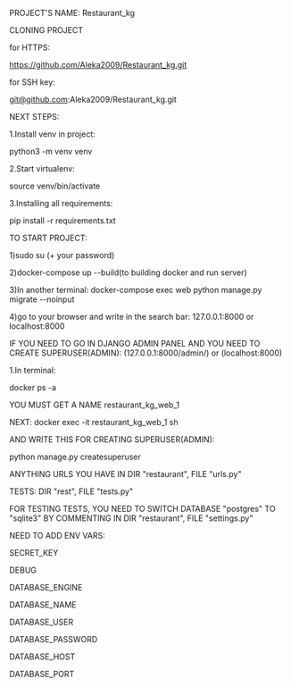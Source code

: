 PROJECT'S NAME: Restaurant_kg

CLONING PROJECT

for HTTPS:

https://github.com/Aleka2009/Restaurant_kg.git

for SSH key:

git@github.com:Aleka2009/Restaurant_kg.git

NEXT STEPS:

1.Install venv in project:

python3 -m venv venv 

2.Start virtualenv:

source venv/bin/activate

3.Installing all requirements:

pip install -r requirements.txt

TO START PROJECT:

1)sudo su (+ your password)

2)docker-compose up --build(to building docker and run server)

3)In another terminal:  docker-compose exec web python manage.py migrate --noinput

4)go to your browser and write in the search bar: 127.0.0.1:8000 or localhost:8000

IF YOU NEED TO GO IN DJANGO ADMIN PANEL AND YOU NEED TO CREATE SUPERUSER(ADMIN): 
(127.0.0.1:8000/admin/) or (localhost:8000)

1.In terminal:

docker ps -a

YOU MUST GET A NAME restaurant_kg_web_1

NEXT: docker exec -it restaurant_kg_web_1 sh

AND WRITE THIS FOR CREATING SUPERUSER(ADMIN):

python manage.py createsuperuser

ANYTHING URLS YOU HAVE IN DIR "restaurant", FILE "urls.py"

TESTS: DIR "rest", FILE "tests.py"

FOR TESTING TESTS, YOU NEED TO SWITCH DATABASE "postgres" TO "sqlite3" BY COMMENTING 
IN DIR "restaurant", FILE "settings.py"

NEED TO ADD ENV VARS:

SECRET_KEY

DEBUG

DATABASE_ENGINE

DATABASE_NAME

DATABASE_USER

DATABASE_PASSWORD

DATABASE_HOST

DATABASE_PORT